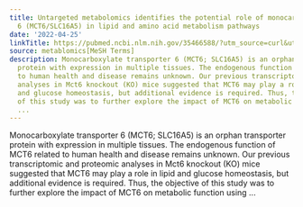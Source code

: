 ```yaml
---
title: Untargeted metabolomics identifies the potential role of monocarboxylate transporter
  6 (MCT6/SLC16A5) in lipid and amino acid metabolism pathways
date: '2022-04-25'
linkTitle: https://pubmed.ncbi.nlm.nih.gov/35466588/?utm_source=curl&utm_medium=rss&utm_campaign=pubmed-2&utm_content=1Zkrxt7ktlCbHBXEV3v65xxSnkSWNsJ1A6Fq3gBniKhGfIUslK&fc=20210907212339&ff=20220427215006&v=2.17.6
source: metablomics[MeSH Terms]
description: Monocarboxylate transporter 6 (MCT6; SLC16A5) is an orphan transporter
  protein with expression in multiple tissues. The endogenous function of MCT6 related
  to human health and disease remains unknown. Our previous transcriptomic and proteomic
  analyses in Mct6 knockout (KO) mice suggested that MCT6 may play a role in lipid
  and glucose homeostasis, but additional evidence is required. Thus, the objective
  of this study was to further explore the impact of MCT6 on metabolic function using
  ...
---
```

Monocarboxylate transporter 6 (MCT6; SLC16A5) is an orphan transporter protein with expression in multiple tissues. The endogenous function of MCT6 related to human health and disease remains unknown. Our previous transcriptomic and proteomic analyses in Mct6 knockout (KO) mice suggested that MCT6 may play a role in lipid and glucose homeostasis, but additional evidence is required. Thus, the objective of this study was to further explore the impact of MCT6 on metabolic function using ...